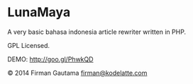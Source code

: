 LunaMaya
========

A very basic bahasa indonesia article rewriter written in PHP.

GPL Licensed.

DEMO: http://goo.gl/PhwkQD


&copy; 2014 Firman Gautama <firman@kodelatte.com>
